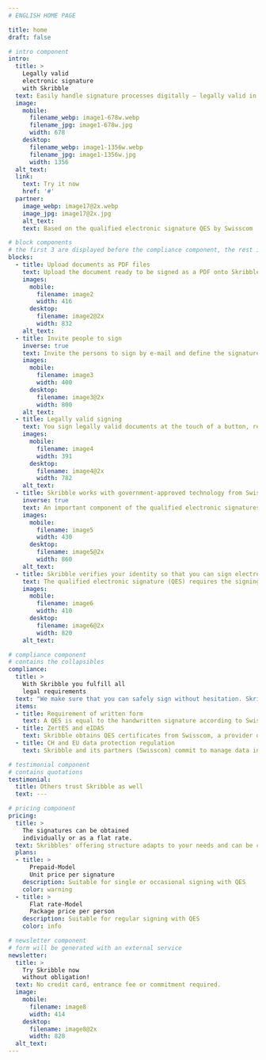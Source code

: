 ```yaml
---
# ENGLISH HOME PAGE

title: home
draft: false

# intro component
intro:
  title: >
    Legally valid
    electronic signature
    with Skribble
  text: Easily handle signature processes digitally – legally valid in accordance with Swiss & EU law.
  image:
    mobile:
      filename_webp: image1-678w.webp
      filename_jpg: image1-678w.jpg
      width: 678
    desktop:
      filename_webp: image1-1356w.webp
      filename_jpg: image1-1356w.jpg
      width: 1356
  alt_text:
  link:
    text: Try it now
    href: '#'
  partner:
    image_webp: image17@2x.webp
    image_jpg: image17@2x.jpg
    alt_text:
    text: Based on the qualified electronic signature QES by Swisscom

# block components
# the first 3 are displayed before the compliance component, the rest is displayed after it
blocks:
  - title: Upload documents as PDF files
    text: Upload the document ready to be signed as a PDF onto Skribble.
    images:
      mobile:
        filename: image2
        width: 416
      desktop:
        filename: image2@2x
        width: 832
    alt_text:
  - title: Invite people to sign
    inverse: true
    text: Invite the persons to sign by e-mail and define the signature order.
    images:
      mobile:
        filename: image3
        width: 400
      desktop:
        filename: image3@2x
        width: 800
    alt_text:
  - title: Legally valid signing
    text: You sign legally valid documents at the touch of a button, regardless of time and place.
    images:
      mobile:
        filename: image4
        width: 391
      desktop:
        filename: image4@2x
        width: 782
    alt_text:
  - title: Skribble works with government-approved technology from Swisscom
    inverse: true
    text: An important component of the qualified electronic signatures (QES) are corresponding digital certificates. Skribble obtains these from Swisscom, a government approved certification authority. Signatures created by Skribble are thus equivalent to hand-written signatures according to Swiss and EU law.
    images:
      mobile:
        filename: image5
        width: 430
      desktop:
        filename: image5@2x
        width: 860
    alt_text:
  - title: Skribble verifies your identity so that you can sign electronically in a legally compliant manner
    text: The qualified electronic signature (QES) requires the signing party to verify his or her identity. Persons who have a verified E-ID can start directly without additional measures. Otherwise, Skribble offers a suitable means of identification for every business context.
    images:
      mobile:
        filename: image6
        width: 410
      desktop:
        filename: image6@2x
        width: 820
    alt_text:

# compliance component
# contains the collapsibles
compliance:
  title: >
    With Skribble you fulfill all
    legal requirements
  text: "We make sure that you can safely sign without hesitation. Skribble is compliant with the following requirements:"
  items:
  - title: Requirement of written form
    text: A QES is equal to the handwritten signature according to Swiss (OR Art. 14 Para. 2 bis) and EU law (eIDAS No. 910/2014 Art. 25 Para. 2).
  - title: ZertES and eIDAS
    text: Skribble obtains QES certificates from Swisscom, a provider of trusted certificates according to ZertES and eIDAS.
  - title: CH and EU data protection regulation
    text: Skribble and its partners (Swisscom) commit to manage data in accordance with the DSG and DSGVO.

# testimonial component
# contains quotations
testimonial:
  title: Others trust Skribble as well
  text: ---

# pricing component
pricing:
  title: >
    The signatures can be obtained
    individually or as a flat rate.
  text: Skribbles' offering structure adapts to your needs and can be configured in a flexible way.
  plans:
  - title: >
      Prepaid-Model
      Unit price per signature
    description: Suitable for single or occasional signing with QES
    color: warning
  - title: >
      Flat rate-Model
      Package price per person
    description: Suitable for regular signing with QES
    color: info

# newsletter component
# form will be generated with an external service
newsletter:
  title: >
    Try Skribble now
    without obligation!
  text: No credit card, entrance fee or commitment required.
  image:
    mobile:
      filename: image8
      width: 414
    desktop:
      filename: image8@2x
      width: 828
  alt_text:
---
```

